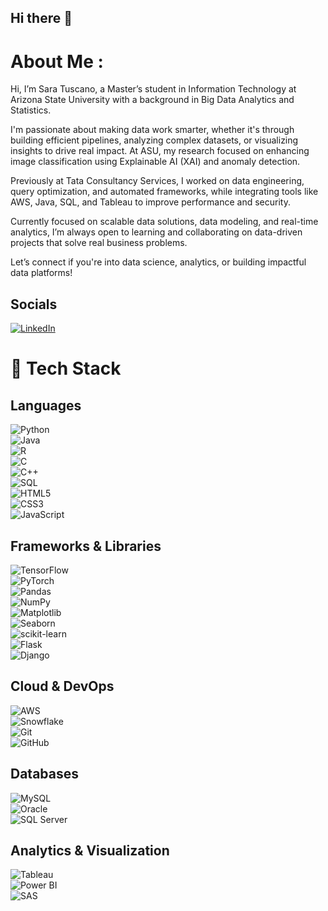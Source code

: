 ## Hi there 👋

# About Me :

Hi, I’m Sara Tuscano, a Master’s student in Information Technology at Arizona State University with a background in Big Data Analytics and Statistics.

I'm passionate about making data work smarter, whether it's through building efficient pipelines, analyzing complex datasets, or visualizing insights to drive real impact. At ASU, my research focused on enhancing image classification using Explainable AI (XAI) and anomaly detection.

Previously at Tata Consultancy Services, I worked on data engineering, query optimization, and automated frameworks, while integrating tools like AWS, Java, SQL, and Tableau to improve performance and security.

Currently focused on scalable data solutions, data modeling, and real-time analytics, I’m always open to learning and collaborating on data-driven projects that solve real business problems.

Let’s connect if you're into data science, analytics, or building impactful data platforms!


## Socials
[![LinkedIn](https://img.shields.io/badge/LinkedIn-%230077B5.svg?logo=linkedin&logoColor=white)](https://www.linkedin.com/in/sara-tuscano/) 

# 🚀 Tech Stack

## Languages  
![Python](https://img.shields.io/badge/python-%2314354C.svg?style=for-the-badge&logo=python&logoColor=white)  
![Java](https://img.shields.io/badge/java-%23ED8B00.svg?style=for-the-badge&logo=java&logoColor=white)  
![R](https://img.shields.io/badge/R-276DC3?style=for-the-badge&logo=r&logoColor=white)  
![C](https://img.shields.io/badge/c-%2300599C.svg?style=for-the-badge&logo=c&logoColor=white)  
![C++](https://img.shields.io/badge/c++-%2300599C.svg?style=for-the-badge&logo=c%2B%2B&logoColor=white)  
![SQL](https://img.shields.io/badge/sql-%2307405e.svg?style=for-the-badge&logo=sqlite&logoColor=white)  
![HTML5](https://img.shields.io/badge/html5-%23E34F26.svg?style=for-the-badge&logo=html5&logoColor=white)  
![CSS3](https://img.shields.io/badge/css3-%231572B6.svg?style=for-the-badge&logo=css3&logoColor=white)  
![JavaScript](https://img.shields.io/badge/javascript-%23323330.svg?style=for-the-badge&logo=javascript&logoColor=%23F7DF1E)

## Frameworks & Libraries  
![TensorFlow](https://img.shields.io/badge/TensorFlow-%23FF6F00.svg?style=for-the-badge&logo=TensorFlow&logoColor=white)  
![PyTorch](https://img.shields.io/badge/PyTorch-%23EE4C2C.svg?style=for-the-badge&logo=PyTorch&logoColor=white)  
![Pandas](https://img.shields.io/badge/pandas-%23150458.svg?style=for-the-badge&logo=pandas&logoColor=white)  
![NumPy](https://img.shields.io/badge/numpy-%23013243.svg?style=for-the-badge&logo=numpy&logoColor=white)  
![Matplotlib](https://img.shields.io/badge/Matplotlib-%230C55A5.svg?style=for-the-badge&logo=matplotlib&logoColor=white)  
![Seaborn](https://img.shields.io/badge/Seaborn-43B02A?style=for-the-badge&logo=seaborn&logoColor=white)  
![scikit-learn](https://img.shields.io/badge/scikit--learn-%23F7931E.svg?style=for-the-badge&logo=scikit-learn&logoColor=white)  
![Flask](https://img.shields.io/badge/flask-%23000.svg?style=for-the-badge&logo=flask&logoColor=white)  
![Django](https://img.shields.io/badge/django-%23092E20.svg?style=for-the-badge&logo=django&logoColor=white)

## Cloud & DevOps  
![AWS](https://img.shields.io/badge/AWS-%23FF9900.svg?style=for-the-badge&logo=amazon-aws&logoColor=white)  
![Snowflake](https://img.shields.io/badge/Snowflake-56B9EB?style=for-the-badge&logo=snowflake&logoColor=white)  
![Git](https://img.shields.io/badge/git-%23F05033.svg?style=for-the-badge&logo=git&logoColor=white)  
![GitHub](https://img.shields.io/badge/github-%23181717.svg?style=for-the-badge&logo=github&logoColor=white)

## Databases  
![MySQL](https://img.shields.io/badge/mysql-%2300f.svg?style=for-the-badge&logo=mysql&logoColor=white)  
![Oracle](https://img.shields.io/badge/oracle-%23F00000.svg?style=for-the-badge&logo=oracle&logoColor=white)  
![SQL Server](https://img.shields.io/badge/SQL%20Server-CC2927?style=for-the-badge&logo=microsoft%20sql%20server&logoColor=white)

## Analytics & Visualization  
![Tableau](https://img.shields.io/badge/Tableau-E97627?style=for-the-badge&logo=tableau&logoColor=white)  
![Power BI](https://img.shields.io/badge/Power%20BI-F2C811?style=for-the-badge&logo=powerbi&logoColor=black)  
![SAS](https://img.shields.io/badge/SAS-%231E9CCE.svg?style=for-the-badge&logo=sas&logoColor=white)


